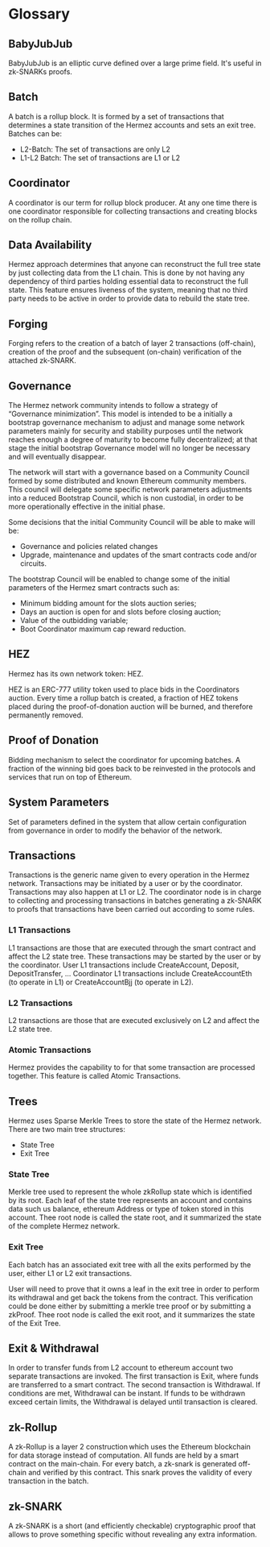 # Glossary

## BabyJubJub
BabyJubJub is an elliptic curve defined over a large prime field. It's useful in zk-SNARKs proofs.

##  Batch
A batch is a rollup block. It is formed by a set of transactions that determines a state transition of the Hermez accounts and sets an exit tree. Batches can be:
- L2-Batch: The set of transactions are only L2
- L1-L2 Batch: The set of transactions are L1 or L2

##  Coordinator
A coordinator is our term for rollup block producer. At any one time there is one coordinator responsible for collecting transactions and creating blocks on the rollup chain.

## Data Availability
Hermez approach determines that anyone can reconstruct the full tree state by just collecting data from the L1 chain. This is done by not having any dependency of third parties holding essential data to reconstruct the full state. This feature ensures liveness of the system, meaning that no third party needs to be active in order to provide data to rebuild the state tree.

##  Forging
Forging refers to the creation of a batch of layer 2 transactions (off-chain), creation of the proof and the subsequent (on-chain) verification of the attached zk-SNARK.

## Governance
The Hermez network community intends to follow a strategy of “Governance minimization”. This model is intended to be a initially a bootstrap governance mechanism to adjust and manage some network parameters mainly for security and stability purposes until the network reaches enough a degree of maturity to become fully decentralized; at that stage the initial bootstrap Governance model will no longer be necessary and will eventually disappear.

The network will start with a governance based on a Community Council formed by some distributed and known Ethereum community members. This council will delegate some specific network parameters adjustments into a reduced Bootstrap Council, which is non custodial,  in order to be more operationally effective in the initial phase.

Some decisions that the initial Community Council will be able to make will be:

- Governance and policies related changes
- Upgrade, maintenance and updates of the smart contracts code and/or circuits.

The bootstrap Council will be enabled to change some of the initial parameters of the Hermez smart contracts such as:

- Minimum bidding amount for the slots auction series;
- Days an auction is open for and slots before closing auction;
- Value of the outbidding variable;
- Boot Coordinator maximum cap reward reduction.

## HEZ
Hermez has its own network token: HEZ.

HEZ is an ERC-777 utility token used to place bids in the Coordinators auction. Every time a rollup batch is created, a fraction of HEZ tokens placed during the proof-of-donation auction will be burned, and therefore permanently removed.

## Proof of Donation
Bidding mechanism to select the coordinator for upcoming batches. A fraction of the winning bid goes back to be reinvested in the protocols and services that run on top of Ethereum. 

## System Parameters
Set of parameters defined in the system that allow certain configuration from governance in order to modify the behavior of the network. 

## Transactions
Transactions is the generic name given to every operation in the Hermez network. Transactions may be initiated by a user or by the coordinator. Transactions may also happen at L1 or L2. The coordinator node is in charge to collecting and processing transactions in batches generating a zk-SNARK to proofs that transactions have been carried out according to some rules.

### L1 Transactions
L1 transactions are those that are executed through the smart contract and affect the L2 state tree. These transactions may be started by the user or by the coordinator. 
User L1 transactions include CreateAccount, Deposit, DepositTransfer, ...
Coordinator L1 transactions include CreateAccountEth (to operate in L1) or CreateAccountBjj (to operate in L2).

### L2 Transactions
L2 transactions are those that are executed exclusively on L2 and affect the L2 state tree.

### Atomic Transactions
Hermez provides the capability to for that some transaction are processed together. This feature is called Atomic Transactions.

## Trees
Hermez uses Sparse Merkle Trees to store the state of the Hermez network. There are two main tree structures:
- State Tree
- Exit Tree

### State Tree
Merkle tree used to represent the whole zkRollup state which is identified by its root. 
Each leaf of the state tree represents an account and contains data such us balance, ethereum Address or type of token stored in this account.
Thee root node is called the state root, and it summarized the state of the complete Hermez network.

### Exit Tree
Each batch has an associated exit tree with all the exits performed by the user, either L1 or L2 exit transactions. 

User will need to prove that it owns a leaf in the exit tree in order to perform its withdrawal and get back the tokens from the contract. This verification could be done either by submitting a merkle tree proof or by submitting a zkProof.
Thee root node is called the exit root, and it summarizes the state of the Exit Tree.

## Exit & Withdrawal
In order to transfer funds from L2 account to ethereum account two separate transactions are invoked. The first transaction is Exit, where funds are transferred to a smart contract. The second transaction is Withdrawal. If conditions are met, Withdrawal can be instant. If funds to be withdrawn exceed certain limits, the Withdrawal is delayed until transaction is cleared.

## zk-Rollup
A zk-Rollup is a layer 2 construction  which uses the Ethereum blockchain for data storage instead of computation. 
All funds are held by a smart contract on the main-chain. For every batch, a zk-snark is generated off-chain and verified by this contract.
This snark proves the validity of every transaction in the batch.

## zk-SNARK
A zk-SNARK is a short (and efficiently checkable) cryptographic proof that allows to prove something specific without revealing any extra information.

